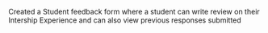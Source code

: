 Created a Student feedback form where a student can write review on their Intership Experience and can also view previous responses submitted
